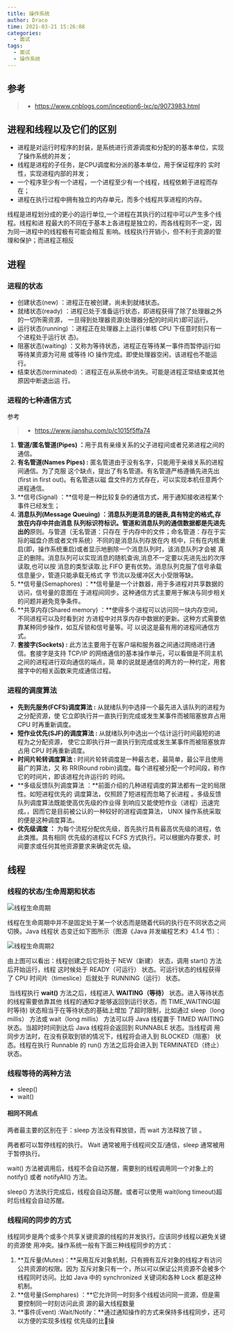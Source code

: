 ```yaml
---
title: 操作系统
author: Draco
time: 2021-03-21 15:26:08
categories: 
  - 面试
tags: 
  - 面试
  - 操作系统
---
```










## 参考

> - https://www.cnblogs.com/inception6-lxc/p/9073983.html







## 进程和线程以及它们的区别

- 进程是对运行时程序的封装，是系统进行资源调度和分配的的基本单位，实现了操作系统的并发；
- 线程是进程的子任务，是CPU调度和分派的基本单位，用于保证程序的 实时性，实现进程内部的并发；
- 一个程序至少有一个进程，一个进程至少有一个线程，线程依赖于进程而存在；
- 进程在执行过程中拥有独立的内存单元，而多个线程共享进程的内存。



线程是进程划分成的更⼩的运⾏单位,⼀个进程在其执⾏的过程中可以产⽣多个线程。线程和进 程最⼤的不同在于基本上各进程是独⽴的，⽽各线程则不⼀定，因为同⼀进程中的线程极有可能会相互 影响。线程执⾏开销⼩，但不利于资源的管理和保护；⽽进程正相反



## 进程



### 进程的状态

- 创建状态(new) ：进程正在被创建，尚未到就绪状态。 
- 就绪状态(ready) ：进程已处于准备运⾏状态，即进程获得了除了处理器之外的⼀切所需资源， ⼀旦得到处理器资源(处理器分配的时间⽚)即可运⾏。 
- 运⾏状态(running) ：进程正在处理器上上运⾏(单核 CPU 下任意时刻只有⼀个进程处于运⾏状 态)。 
- 阻塞状态(waiting) ：⼜称为等待状态，进程正在等待某⼀事件⽽暂停运⾏如等待某资源为可⽤ 或等待 IO 操作完成。即使处理器空闲，该进程也不能运⾏。 
- 结束状态(terminated) ：进程正在从系统中消失。可能是进程正常结束或其他原因中断退出运 ⾏。





### 进程的七种通信方式

参考

> - https://www.jianshu.com/p/c1015f5ffa74



1. **管道/匿名管道(Pipes) ：**⽤于具有亲缘关系的⽗⼦进程间或者兄弟进程之间的通信。 
2. **有名管道(Names Pipes) :** 匿名管道由于没有名字，只能⽤于亲缘关系的进程间通信。为了克服 这个缺点，提出了有名管道。有名管道严格遵循先进先出(first in first out)。有名管道以磁 盘⽂件的⽅式存在，可以实现本机任意两个进程通信。 
3. **信号(Signal) ：**信号是⼀种⽐较复杂的通信⽅式，⽤于通知接收进程某个事件已经发⽣； 
4. **消息队列(Message Queuing) ：**消息队列是消息的链表,具有特定的格式,存放在内存中并由消息 队列标识符标识。管道和消息队列的通信数据都是先进先出**的**原则。与管道（⽆名管道：只存在 于内存中的⽂件；命名管道：存在于实际的磁盘介质或者⽂件系统）不同的是消息队列存放在内 核中，只有在内核重启(即，操作系统重启)或者显示地删除⼀个消息队列时，该消息队列才会被 真正的删除。消息队列可以实现消息的随机查询,消息不⼀定要以先进先出的次序读取,也可以按 消息的类型读取.⽐ FIFO 更有优势。消息队列克服了信号承载信息量少，管道只能承载⽆格式 字 节流以及缓冲区⼤⼩受限等缺。 
5. **信号量(Semaphores) ：**信号量是⼀个计数器，⽤于多进程对共享数据的访问，信号量的意图在 于进程间同步。这种通信⽅式主要⽤于解决与同步相关的问题并避免竞争条件。
6. **共享内存(Shared memory) ：**使得多个进程可以访问同⼀块内存空间，不同进程可以及时看到对 ⽅进程中对共享内存中数据的更新。这种⽅式需要依靠某种同步操作，如互斥锁和信号量等。可 以说这是最有⽤的进程间通信⽅式。
7. **套接字(Sockets) :** 此⽅法主要⽤于在客户端和服务器之间通过⽹络进⾏通信。套接字是⽀持 TCP/IP 的⽹络通信的基本操作单元，可以看做是不同主机之间的进程进⾏双向通信的端点，简 单的说就是通信的两⽅的⼀种约定，⽤套接字中的相关函数来完成通信过程。







### 进程的调度算法

- **先到先服务(FCFS)调度算法 :** 从就绪队列中选择⼀个最先进⼊该队列的进程为之分配资源，使 它⽴即执⾏并⼀直执⾏到完成或发⽣某事件⽽被阻塞放弃占⽤ CPU 时再重新调度。 
- **短作业优先(SJF)的调度算法 :** 从就绪队列中选出⼀个估计运⾏时间最短的进程为之分配资源， 使它⽴即执⾏并⼀直执⾏到完成或发⽣某事件⽽被阻塞放弃占⽤ CPU 时再重新调度。 
- **时间⽚轮转调度算法 :** 时间⽚轮转调度是⼀种最古⽼，最简单，最公平且使⽤最⼴的算法，⼜ 称 RR(Round robin)调度。每个进程被分配⼀个时间段，称作它的时间⽚，即该进程允许运⾏的 时间。 
- **多级反馈队列调度算法 ：**前⾯介绍的⼏种进程调度的算法都有⼀定的局限性。如短进程优先的 调度算法，仅照顾了短进程⽽忽略了⻓进程 。多级反馈队列调度算法既能使⾼优先级的作业得 到响应⼜能使短作业（进程）迅速完成。，因⽽它是⽬前被公认的⼀种较好的进程调度算法， UNIX 操作系统采取的便是这种调度算法。 
- **优先级调度 ：** 为每个流程分配优先级，⾸先执⾏具有最⾼优先级的进程，依此类推。具有相同 优先级的进程以 FCFS ⽅式执⾏。可以根据内存要求，时间要求或任何其他资源要求来确定优先 级。



## 线程



### 线程的状态/⽣命周期和状态

![线程生命周期](D:\repository\static-blog\src\Interview\images\Computer_other_interview_questions\Thread_life-cycle.jpg)



线程在⽣命周期中并不是固定处于某⼀个状态⽽是随着代码的执⾏在不同状态之间切换。Java 线程状 态变迁如下图所示（图源《Java 并发编程艺术》4.1.4 节）：

![线程生命周期2](D:\repository\static-blog\src\Interview\images\Computer_other_interview_questions\Thread_life-cycle_2.jpg)

由上图可以看出：线程创建之后它将处于 NEW（新建） 状态，调⽤ start() ⽅法后开始运⾏，线程 这时候处于 READY（可运⾏） 状态。可运⾏状态的线程获得了 CPU 时间⽚（timeslice）后就处于 RUNNING（运⾏） 状态。

​		当线程执⾏ **wait()** ⽅法之后，线程进⼊ **WAITING（等待）** 状态。进⼊等待状态的线程需要依靠其他 线程的通知才能够返回到运⾏状态，⽽ TIME_WAITING(超时等待) 状态相当于在等待状态的基础上增加 了超时限制，⽐如通过 sleep（long millis） ⽅法或 wait（long millis） ⽅法可以将 Java 线程置于 TIMED WAITING 状态。当超时时间到达后 Java 线程将会返回到 RUNNABLE 状态。当线程调 ⽤同步⽅法时，在没有获取到锁的情况下，线程将会进⼊到 BLOCKED（阻塞） 状态。线程在执⾏ Runnable 的 run() ⽅法之后将会进⼊到 TERMINATED（终⽌） 状态。







### 线程等待的两种方法

- sleep() 
- wait()



#### 相同不同点

两者最主要的区别在于：sleep ⽅法没有释放锁，⽽ wait ⽅法释放了锁 。 

两者都可以暂停线程的执⾏。 Wait 通常被⽤于线程间交互/通信，sleep 通常被⽤于暂停执⾏。 

wait() ⽅法被调⽤后，线程不会⾃动苏醒，需要别的线程调⽤同⼀个对象上的 notify() 或者 notifyAll() ⽅法。

sleep() ⽅法执⾏完成后，线程会⾃动苏醒。或者可以使⽤ wait(long timeout)超时后线程会⾃动苏醒。



### 线程间的同步的⽅式

​		线程同步是两个或多个共享关键资源的线程的并发执⾏。应该同步线程以避免关键的资源使 ⽤冲突。操作系统⼀般有下⾯三种线程同步的⽅式：



1. **互斥量(Mutex)：**采⽤互斥对象机制，只有拥有互斥对象的线程才有访问公共资源的权限。因为 互斥对象只有⼀个，所以可以保证公共资源不会被多个线程同时访问。⽐如 Java 中的 synchronized 关键词和各种 Lock 都是这种机制。 
2. **信号量(Semphares) ：**它允许同⼀时刻多个线程访问同⼀资源，但是需要控制同⼀时刻访问此资 源的最⼤线程数量 
3. **事件(Event) :Wait/Notify：**通过通知操作的⽅式来保持多线程同步，还可以⽅便的实现多线程 优先级的⽐᫾操



